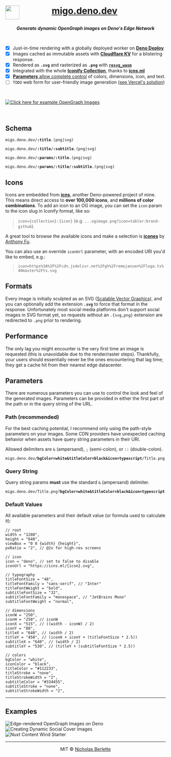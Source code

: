 <div align="center">
<h1><a href="https://migo.deno.dev" target="_blank" rel="noopener">migo.deno.dev<img src="https://icns.ml/deno.svg?stroke=black&stroke-width=0.5&color=white&stroke-linejoin=round" width="44" align="left" alt=""></a><!-- -->   <!-- -->   <!-- -->   <!-- --><br clear="all"></h1>

***Generate dynamic OpenGraph images on Deno's Edge Network***

</div><br />

- [x] Just-in-time rendering with a globally deployed worker on [**Deno Deploy**][deno]
- [x] Images cached as immutable assets with [**Cloudflare KV**][kv] for a blistering response.
- [x] Rendered as **`.svg`** and rasterized as **`.png`** with [**`resvg_wasm`**][resvg]
- [x] Integrated with the whole [**Iconify Collection**][iconify], thanks to [**icns.ml**][icns]
- [x] [**Parameters** allow complete control](#parameters) of colors, dimensions, icon, and text.
- [ ] `TODO` web form for user-friendly image generation ([see Vercel's solution][vercel])

<br />

[![Click here for example OpenGraph Images][example-0]][examples]

<br />

## Schema

<pre><code>migo.deno.dev/<strong>:title</strong>.(png|svg)</code></pre>
<pre><code>migo.deno.dev/<strong>:title</strong>/<strong>:subtitle</strong>.(png|svg)</code></pre>
<pre><code>migo.deno.dev/<strong>:params</strong>/<strong>:title</strong>.(png|svg)</code></pre>
<pre><code>migo.deno.dev/<strong>:params</strong>/<strong>:title</strong>/<strong>:subtitle</strong>.(png|svg)</code></pre>

## Icons

Icons are embedded from [**icns**][icns], another Deno-powered
project of mine. This means direct access to **over 100,000 icons**, and
**millions of color combinations**. To add an icon to an OG image, you can set
the `icon` param to the icon slug in Iconify format, like so:

> `icon={collection}:{icon}` (e.g. `...ogimage.png?icon=tabler:brand-github`).

A great tool to browse the available icons and make a selection is [**icones**][icones] by [Anthony Fu][antfu].

You can also use an override `iconUrl` parameter, with an encoded URI you'd like
to embed, e.g.:

> `icon=https%3A%2F%2Fcdn.jsdelivr.net%2Fgh%2Fremojansen%2Flogo.ts%40master%2Fts.svg`

## Formats

Every image is initially sculpted as an SVG ([Scalable Vector Graphics][svg]),
and you can optionally add the extension **`.svg`** to force that format in the
response. Unfortunately most social media platforms don't support social images
in SVG format yet, so requests without an `.{svg,png}` extension are redirected
to `.png` prior to rendering.

## Performance

The only lag you might encounter is the very first time an image is requested
(this is unavoidable due to the render/raster steps). Thankfully, your users
should essentially never be the ones encountering that lag time; they get a
cache hit from their nearest edge datacenter.

## Parameters

There are numerous parameters you can use to control the look and feel of the
generated images. Parameters can be provided in either the first part of the
path or in the query string of the URL.

### Path (recommended)

For the best caching potential, I recommend only using the path-style parameters
on your images. Some CDN providers have unexpected caching behavior when assets
have query string parameters in their URI.

Allowed delimiters are `&` (ampersand), `;` (semi-colon), or `::`
(double-colon).

<pre><code>migo.deno.dev/<strong>bgColor=white&titleColor=black&icon=typescript</strong>/Title.png</code></pre>

### Query String

Query string params **must** use the standard `&` (ampersand) delimiter.

<pre><code>migo.deno.dev/Title.png?<strong>bgColor=white&titleColor=black&icon=typescript</strong></code></pre>

### Default Values

All available parameters and their default value (or formula used to calculate
it):

```jsonc
// root
width = "1280", 
height = "640", 
viewBox = "0 0 {width} {height}", 
pxRatio = "2", // @2x for high-res screens

// icon
icon = "deno", // set to false to disable
iconUrl = "https://icns.ml/{icon}.svg", 

// typography
titleFontSize = "48", 
titleFontFamily = "sans-serif", // "Inter"
titleFontWeight = "bold", 
subtitleFontSize = "32", 
subtitleFontFamily = "monospace", // "JetBrains Mono"
subtitleFontWeight = "normal", 

// dimensions
iconW = "250", 
iconH = "250", // iconW
iconX = "515", // ((width - iconW) / 2)
iconY = "80", 
titleX = "640", // (width / 2)
titleY = "450", // (iconH + iconY + (titleFontSize * 2.5))
subtitleX = "640", // (width / 2)
subtitleY = "530", // (titleY + (subtitleFontSize * 2.5))

// colors
bgColor = "white", 
iconColor = "black", 
titleColor = "#112233", 
titleStroke = "none", 
titleStrokeWidth = "2", 
subtitleColor = "#334455", 
subtitleStroke = "none", 
subtitleStrokeWidth = "2",
```

---

## Examples

![Edge-rendered OpenGraph Images on Deno][example-1]\
![Creating Dynamic Social Cover Images][example-2]\
![Nuxt Content Wind Starter][example-3]

---

<div align="center">

MIT © [Nicholas Berlette][nberlette]

</div>

[nberlette]: https://github.com/nberlette, "Nicholas Berlette"
[icns]: https://icns.ml, "icns - SVG as a Service"
[antfu]: https://github.com/antfu, "Anthony Fu"
[icones]: https://icones.js.org, "Browse every Iconify Collection with Icones"
[vercel]: https://og-image.vercel.app, "Vercel's OG Image App"
[iconify]: https://iconify.design, "Iconify Project Homepage"
[kv]: https://developers.cloudflare.com/workers/runtime-apis/kv, "Cloudflare KV"
[svg]: https://w3.org/TR/SVG, "SVG Specification from W3.org"
[resvg]: https://deno.land/x/resvg_wasm, "Resvg Wasm"
[deno]: https://deno.com/deploy, "Deno Deploy"
[deploy]: https://dash.deno.com/new?url=https%3a%2f%2fgithub.com%2fnberlette%2fmigo, "Deploy with Deno!"
[examples]: #examples, "Click here for example OpenGraph Images"
[example-0]: https://migo.deno.dev/icon=deno&iconStrokeWidth=0.33&subtitleFontSize=48&iconColor=345&bgColor=234&iconStroke=fff&titleColor=fff&subtitleColor=papayawhip&titleY=425&subtitleFontSize=48/Click%20here%20for%20example%20OpenGraph%20Images/(or%20scroll%20down).png
[example-1]: https://migo.deno.dev/icon=deno&iconStrokeWidth=0.33&subtitleFontSize=48&iconColor=345&bgColor=234&iconStroke=fff&titleColor=fff&subtitleColor=papayawhip&titleY=425&subtitleFontSize=48/Edge-rendered%20OpenGraph%20Images%20with%20Deno/migo.deno.dev.png
[example-2]: https://migo.deno.dev/icon=twitter&subtitleFontSize=48&iconColor=0cf&titleY=460&subtitleFontSize=48/Creating%20Dynamic%20Social%20Cover%20Images/By%20Nicholas%20Berlette.png
[example-3]: https://migo.deno.dev/icon=nuxtdotjs;bgColor=112233;iconColor=00DC82;iconStroke=00DC82;iconStrokeWidth=0.55;titleColor=00DC82;subtitleColor=e0e0e0;iconW=300;iconY=50;titleY=460/Nuxt%20ContentWind%20Starter/stackblitz.com%2fedit%2fcontent-wind.png
